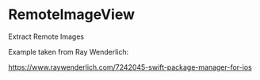 # RemoteImageView

Extract Remote Images 

Example taken from Ray Wenderlich:

https://www.raywenderlich.com/7242045-swift-package-manager-for-ios

